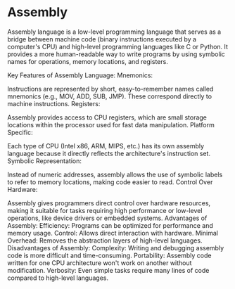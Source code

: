 # Assembly
Assembly language is a low-level programming language that serves as a bridge between machine code (binary instructions executed by a computer's CPU) and high-level programming languages like C or Python. It provides a more human-readable way to write programs by using symbolic names for operations, memory locations, and registers.

Key Features of Assembly Language:
Mnemonics:

Instructions are represented by short, easy-to-remember names called mnemonics (e.g., MOV, ADD, SUB, JMP).
These correspond directly to machine instructions.
Registers:

Assembly provides access to CPU registers, which are small storage locations within the processor used for fast data manipulation.
Platform Specific:

Each type of CPU (Intel x86, ARM, MIPS, etc.) has its own assembly language because it directly reflects the architecture's instruction set.
Symbolic Representation:

Instead of numeric addresses, assembly allows the use of symbolic labels to refer to memory locations, making code easier to read.
Control Over Hardware:

Assembly gives programmers direct control over hardware resources, making it suitable for tasks requiring high performance or low-level operations, like device drivers or embedded systems.
Advantages of Assembly:
Efficiency: Programs can be optimized for performance and memory usage.
Control: Allows direct interaction with hardware.
Minimal Overhead: Removes the abstraction layers of high-level languages.
Disadvantages of Assembly:
Complexity: Writing and debugging assembly code is more difficult and time-consuming.
Portability: Assembly code written for one CPU architecture won't work on another without modification.
Verbosity: Even simple tasks require many lines of code compared to high-level languages.
